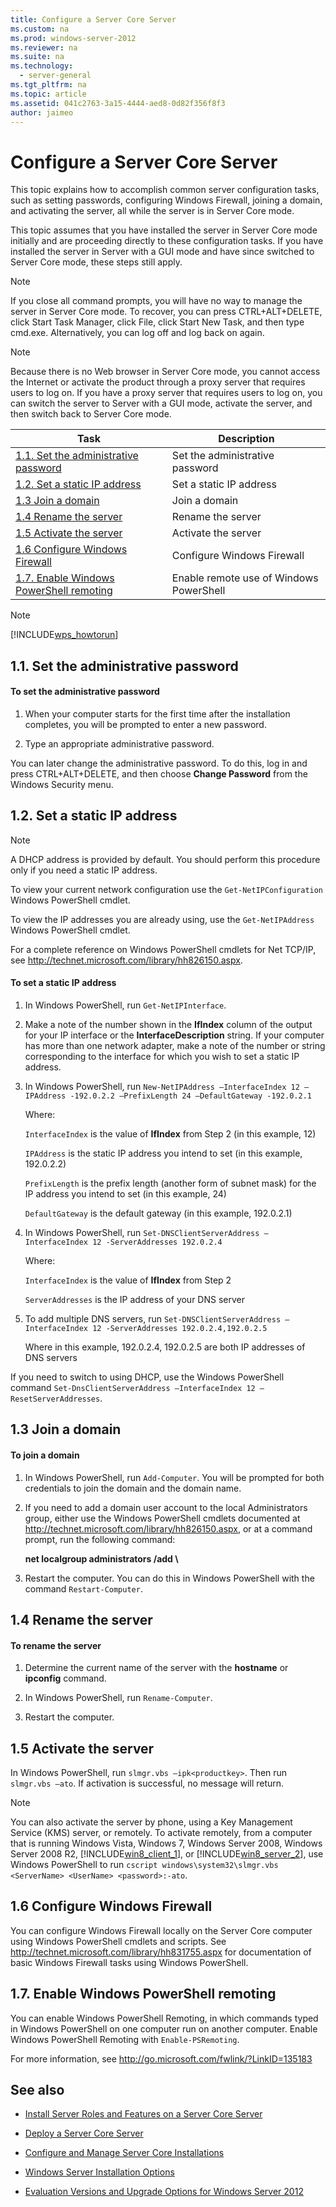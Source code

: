 ```yaml
---
title: Configure a Server Core Server
ms.custom: na
ms.prod: windows-server-2012
ms.reviewer: na
ms.suite: na
ms.technology: 
  - server-general
ms.tgt_pltfrm: na
ms.topic: article
ms.assetid: 041c2763-3a15-4444-aed8-0d82f356f8f3
author: jaimeo
---
```

# Configure a Server Core Server
This topic explains how to accomplish common server configuration tasks, such as setting passwords, configuring Windows Firewall, joining a domain, and activating the server, all while the server is in Server Core mode.  
  
This topic assumes that you have installed the server in Server Core mode initially and are proceeding directly to these configuration tasks. If you have installed the server in Server with a GUI mode and have since switched to Server Core mode, these steps still apply.  
  
> [!NOTE]  
> If you close all command prompts, you will have no way to manage the server in Server Core mode. To recover, you can press CTRL\+ALT\+DELETE, click Start Task Manager, click File, click Start New Task, and then type cmd.exe. Alternatively, you can log off and log back on again.  
  
> [!NOTE]  
> Because there is no Web browser in Server Core mode, you cannot access the Internet or activate the product through a proxy server that requires users to log on. If you have a proxy server that requires users to log on, you can switch the server to Server with a GUI mode, activate the server, and then switch back to Server Core mode.  
  
|Task|Description|  
|--------|---------------|  
|[1.1. Set the administrative password](../Topic/Configure-a-Server-Core-Server.md#BKMK_1.1)|Set the administrative password|  
|[1.2. Set a static IP address](../Topic/Configure-a-Server-Core-Server.md#BKMK_1.2)|Set a static IP address|  
|[1.3 Join a domain](../Topic/Configure-a-Server-Core-Server.md#BKMK_1.3)|Join a domain|  
|[1.4 Rename the server](../Topic/Configure-a-Server-Core-Server.md#BKMK_1.4)|Rename the server|  
|[1.5 Activate the server](../Topic/Configure-a-Server-Core-Server.md#BKMK_1.5)|Activate the server|  
|[1.6 Configure Windows Firewall](../Topic/Configure-a-Server-Core-Server.md#BKMK_1.6)|Configure Windows Firewall|  
|[1.7. Enable Windows PowerShell remoting](../Topic/Configure-a-Server-Core-Server.md#BKMK_1.7)|Enable remote use of Windows PowerShell|  
  
> [!NOTE]  
> [!INCLUDE[wps_howtorun](../Token/wps_howtorun_md.md)]  
  
## <a name="BKMK_1.1"></a>1.1. Set the administrative password  
  
#### To set the administrative password  
  
1.  When your computer starts for the first time after the installation completes, you will be prompted to enter a new password.  
  
2.  Type an appropriate administrative password.  
  
You can later change the administrative password. To do this, log in and press CTRL\+ALT\+DELETE, and then choose **Change Password** from the Windows Security menu.  
  
## <a name="BKMK_1.2"></a>1.2. Set a static IP address  
  
> [!NOTE]  
> A DHCP address is provided by default. You should perform this procedure only if you need a static IP address.  
  
To view your current network configuration use the `Get-NetIPConfiguration` Windows PowerShell cmdlet.  
  
To view the IP addresses you are already using, use the `Get-NetIPAddress` Windows PowerShell cmdlet.  
  
For a complete reference on Windows PowerShell cmdlets for Net TCP\/IP, see [http:\/\/technet.microsoft.com\/library\/hh826150.aspx](http://technet.microsoft.com/library/hh826150.aspx).  
  
#### To set a static IP address  
  
1.  In Windows PowerShell, run `Get-NetIPInterface`.  
  
2.  Make a note of the number shown in the **IfIndex** column of the output for your IP interface or the **InterfaceDescription** string. If your computer has more than one network adapter, make a note of the number or string corresponding to the interface for which you wish to set a static IP address.  
  
3.  In Windows PowerShell, run `New-NetIPAddress –InterfaceIndex 12 –IPAddress -192.0.2.2 –PrefixLength 24 –DefaultGateway -192.0.2.1`  
  
    Where:  
  
    `InterfaceIndex` is the value of **IfIndex** from Step 2 \(in this example, 12\)  
  
    `IPAddress` is the static IP address you intend to set \(in this example, 192.0.2.2\)  
  
    `PrefixLength` is the prefix length \(another form of subnet mask\) for the IP address you intend to set \(in this example, 24\)  
  
    `DefaultGateway` is the default gateway \(in this example, 192.0.2.1\)  
  
4.  In Windows PowerShell, run `Set-DNSClientServerAddress –InterfaceIndex 12 -ServerAddresses 192.0.2.4`  
  
    Where:  
  
    `InterfaceIndex` is the value of **IfIndex** from Step 2  
  
    `ServerAddresses` is the IP address of your DNS server  
  
5.  To add multiple DNS servers, run `Set-DNSClientServerAddress –InterfaceIndex 12 -ServerAddresses 192.0.2.4,192.0.2.5`  
  
    Where in this example, 192.0.2.4, 192.0.2.5 are both IP addresses of DNS servers  
  
If you need to switch to using DHCP, use the Windows PowerShell command `Set-DnsClientServerAddress –InterfaceIndex 12 –ResetServerAddresses`.  
  
## <a name="BKMK_1.3"></a>1.3 Join a domain  
  
#### To join a domain  
  
1.  In Windows PowerShell, run `Add-Computer`. You will be prompted for both credentials to join the domain and the domain name.  
  
2.  If you need to add a domain user account to the local Administrators group, either use the Windows PowerShell cmdlets documented at [http:\/\/technet.microsoft.com\/library\/hh826150.aspx](http://technet.microsoft.com/library/hh826150.aspx), or at a command prompt, run the following command:  
  
    **net localgroup administrators \/add <DomainName>\\<UserName>**  
  
3.  Restart the computer. You can do this in Windows PowerShell with the command `Restart-Computer`.  
  
## <a name="BKMK_1.4"></a>1.4 Rename the server  
  
#### To rename the server  
  
1.  Determine the current name of the server with the **hostname** or **ipconfig** command.  
  
2.  In Windows PowerShell, run `Rename-Computer`.  
  
3.  Restart the computer.  
  
## <a name="BKMK_1.5"></a>1.5 Activate the server  
In Windows PowerShell, run `slmgr.vbs –ipk<productkey>`. Then run `slmgr.vbs –ato`. If activation is successful, no message will return.  
  
> [!NOTE]  
> You can also activate the server by phone, using a Key Management Service \(KMS\) server, or remotely. To activate remotely, from a computer that is running Windows Vista, Windows 7, Windows Server 2008, Windows Server 2008 R2, [!INCLUDE[win8_client_1](../Token/win8_client_1_md.md)], or [!INCLUDE[win8_server_2](../Token/win8_server_2_md.md)], use Windows PowerShell to run `cscript windows\system32\slmgr.vbs <ServerName> <UserName> <password>:-ato`.  
  
## <a name="BKMK_1.6"></a>1.6 Configure Windows Firewall  
You can configure Windows Firewall locally on the Server Core computer using Windows PowerShell cmdlets and scripts. See [http:\/\/technet.microsoft.com\/library\/hh831755.aspx](http://technet.microsoft.com/library/hh831755.aspx) for documentation of basic Windows Firewall tasks using Windows PowerShell.  
  
## <a name="BKMK_1.7"></a>1.7. Enable Windows PowerShell remoting  
You can enable Windows PowerShell Remoting, in which commands typed in Windows PowerShell on one computer run on another computer. Enable Windows PowerShell Remoting with `Enable-PSRemoting`.  
  
For more information, see [http:\/\/go.microsoft.com\/fwlink\/?LinkID\=135183](http://go.microsoft.com/fwlink/?LinkID=135183)  
  
## <a name="BKMK_Links"></a>See also  
  
-   [Install Server Roles and Features on a Server Core Server](../Topic/Install-Server-Roles-and-Features-on-a-Server-Core-Server.md)  
  
-   [Deploy a Server Core Server](../Topic/Deploy-a-Server-Core-Server.md)  
  
-   [Configure and Manage Server Core Installations](../Topic/Configure-and-Manage-Server-Core-Installations.md)  
  
-   [Windows Server Installation Options](../Topic/Windows-Server-Installation-Options.md)  
  
-   [Evaluation Versions and Upgrade Options for Windows Server 2012](http://go.microsoft.com/fwlink/?LinkId=260917)  
  
